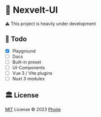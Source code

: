 # 🌼 Nexvelt-UI

⚠️ This project is heavily under development

## 📌 Todo

- [x] Playground
- [ ] Docs
- [ ] Built-in preset
- [ ] UI-Components
- [ ] Vue 3 / Vite plugins
- [ ] Nuxt 3 modules

<!-- [![NPM version](https://img.shields.io/npm/v/jieui?color=a1b858&label=)](https://www.npmjs.com/package/@nexvelt) -->

<!-- ## Sponsors -->

<!-- <p align="center">
</p> -->

## 🏛️ License

[MIT](./LICENSE) License © 2023 [Phojie](https://github.com/phojie)
